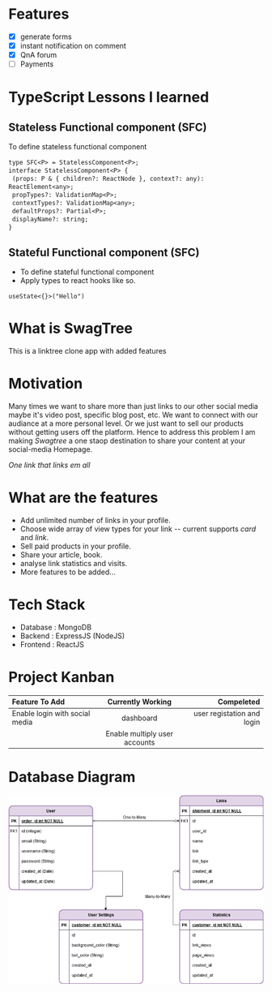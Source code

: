 # Features

- [x] generate forms
- [x] instant notification on comment
- [x] QnA forum
- [ ] Payments

# TypeScript Lessons I learned

## Stateless Functional component (SFC)

To define stateless functional component

```
type SFC<P> = StatelessComponent<P>;
interface StatelessComponent<P> {
 (props: P & { children?: ReactNode }, context?: any): ReactElement<any>;
 propTypes?: ValidationMap<P>;
 contextTypes?: ValidationMap<any>;
 defaultProps?: Partial<P>;
 displayName?: string;
}
```

## Stateful Functional component (SFC)
- To define stateful functional component
- Apply types to react hooks like so.

```
useState<{}>("Hello")
```

# What is SwagTree

This is a linktree clone app with added features

# Motivation

Many times we want to share more than just links to our other social media maybe it's video post, specific blog post, etc. We want to connect with our audiance at a more personal level. Or we just want to sell our products without getting users off the platform. Hence to address this problem I am making _Swagtree_ a one staop destination to share your content at your social-media Homepage.

_One link that links em all_

# What are the features

- Add unlimited number of links in your profile.
- Choose wide array of view types for your link -- current supports _*card*_ and _*link*_.
- Sell paid products in your profile.
- Share your article, book.
- analyse link statistics and visits.
- More features to be added...

# Tech Stack

- Database : MongoDB
- Backend : ExpressJS (NodeJS)
- Frontend : ReactJS

# Project Kanban

| Feature To Add                 |       Currently Working       |                 Compeleted |
| :----------------------------- | :---------------------------: | -------------------------: |
| Enable login with social media |           dashboard           | user registation and login |
|                                | Enable multiply user accounts |

# Database Diagram

![Database Diagram Image](https://github.com/sourabhmandal/swagtree/blob/main/readme_resources/linktree_clone.png)
